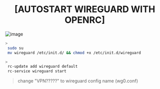 <h1 align="center">[AUTOSTART WIREGUARD WITH OPENRC]</h1>

![image](https://user-images.githubusercontent.com/96197813/150184226-4d237aed-59c8-403c-bf5d-3e688a0d9b78.png)


``` bash
>
 sudo su
 mv wireguard /etc/init.d/ && chmod +x /etc/init.d/wireguard
```

``` bash
>
 rc-update add wireguard default
 rc-service wireguard start
```


> change "VPN?????" to wireguard config name (wg0.conf)

